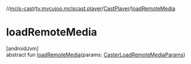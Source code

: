 //[mcls-cast](../../../index.md)/[tv.mycujoo.mclscast.player](../index.md)/[CastPlayer](index.md)/[loadRemoteMedia](load-remote-media.md)

# loadRemoteMedia

[androidJvm]\
abstract fun [loadRemoteMedia](load-remote-media.md)(params: [CasterLoadRemoteMediaParams](../../tv.mycujoo.mclscast.model/-caster-load-remote-media-params/index.md))
